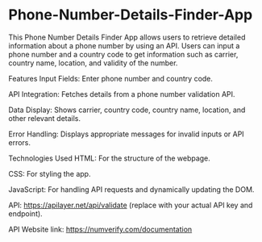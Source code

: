 # Phone-Number-Details-Finder-App
This Phone Number Details Finder App allows users to retrieve detailed information about a phone number by using an API. Users can input a phone number and a country code to get information such as carrier, country name, location, and validity of the number.

Features
Input Fields: Enter phone number and country code.


API Integration: Fetches details from a phone number validation API.


Data Display: Shows carrier, country code, country name, location, and other relevant details.


Error Handling: Displays appropriate messages for invalid inputs or API errors.


Technologies Used
HTML: For the structure of the webpage.


CSS: For styling the app.


JavaScript: For handling API requests and dynamically updating the DOM.


API: https://apilayer.net/api/validate (replace with your actual API key and endpoint).

API Website link: https://numverify.com/documentation

